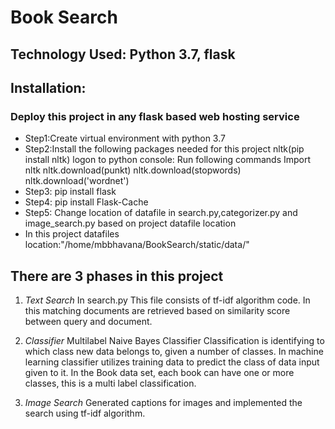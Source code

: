 # Book Search #

## Technology Used: Python 3.7, flask ##

## Installation: ##
### Deploy this project in any flask based web hosting service ###
* Step1:Create virtual environment with python 3.7
* Step2:Install the following packages needed for this project
    nltk(pip install nltk)
    logon to python console: Run following commands
    Import nltk
    nltk.download(punkt)
    nltk.download(stopwords)
    nltk.download('wordnet')
* Step3: pip install flask
* Step4: pip install Flask-Cache  
* Step5: Change location of datafile in search.py,categorizer.py and image_search.py based on project datafile location
* In this project datafiles location:"/home/mbbhavana/BookSearch/static/data/"

## There are 3 phases in this project ##

1. _Text Search_
In search.py
This file consists of tf-idf algorithm code.
In this matching documents are retrieved based on similarity score between query and document.

2. _Classifier_
Multilabel Naive Bayes Classifier
Classification is identifying to which class new data belongs to, given a number of classes.
In machine learning classifier utilizes training data to predict the class of data input given to it. In the Book data set, each book can have one or more classes, this is a multi label classification.

3. _Image Search_
Generated captions for images and implemented the search using tf-idf algorithm.
